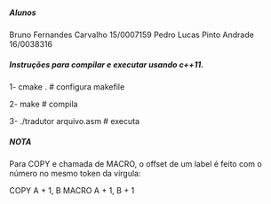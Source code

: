 
##### Alunos

Bruno Fernandes Carvalho   15/0007159
Pedro Lucas Pinto Andrade  16/0038316

##### Instruções para compilar e executar usando c++11.

1- cmake .                   # configura makefile

2- make                      # compila

3- ./tradutor arquivo.asm    # executa

##### NOTA

Para COPY e chamada de MACRO, o offset de um label é feito com o número no mesmo token da vírgula:

COPY A + 1, B
MACRO A + 1, B + 1

